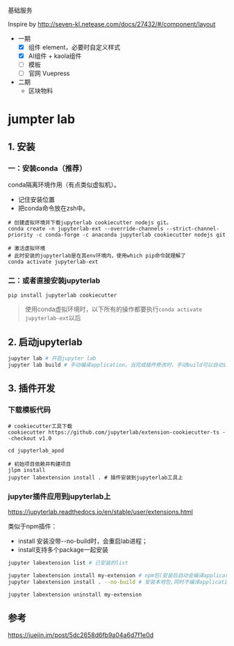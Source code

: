 基础服务

Inspire by http://seven-kl.netease.com/docs/27432/#/component/layout

* 一期
    * [x] 组件 element，必要时自定义样式
    * [x] AI组件 + kaola组件
    * [ ] 模板
    * [ ] 官网 Vuepress
* 二期
    * 区块物料


# jumpter lab

## 1. 安装

### 一：安装conda（推荐）

conda隔离环境作用（有点类似虚拟机）。
* 记住安装位置
* 把conda命令放在zsh中。

```
# 创建虚拟环境并下载jupyterlab cookiecutter nodejs git。
conda create -n jupyterlab-ext --override-channels --strict-channel-priority -c conda-forge -c anaconda jupyterlab cookiecutter nodejs git

# 激活虚拟环境
# 此时安装的jupyterlab是在其env环境内，使用which pip命令就理解了
conda activate jupyterlab-ext
```

### 二：或者直接安装jupyterlab

```
pip install jupyterlab cookiecutter
```

> 使用conda虚拟环境时，以下所有的操作都要执行`conda activate jupyterlab-ext`以后

## 2. 启动jupyterlab

``` bash
jupyter lab # 开启jupyter lab
jupyter lab build # 手动编译application。当完成插件修改时，手动build可以自动install 所有插件
```

## 3. 插件开发

### 下载模板代码

```
# cookiecutter工具下载
cookiecutter https://github.com/jupyterlab/extension-cookiecutter-ts --checkout v1.0

cd jupyterlab_apod

# 初始项目依赖并构建项目
jlpm install
jupyter labextension install . # 插件安装到jupyterlab工具上
```

### jupyter插件应用到jupyterlab上

https://jupyterlab.readthedocs.io/en/stable/user/extensions.html

类似于npm插件：
* install 安装没带--no-build时，会重启lab进程；
* install支持多个package一起安装

``` bash
jupyter labextension list # 已安装的list

jupyter labextension install my-extension # npm包(安装后自动会编译application)
jupyter labextension install . --no-build # 安装本地包,同时不编译application

jupyter labextension uninstall my-extension
```

## 参考

https://juejin.im/post/5dc2658d6fb9a04a6d7f1e0d